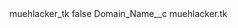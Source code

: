 <?xml version="1.0" encoding="UTF-8"?>
<CustomMetadata xmlns="http://soap.sforce.com/2006/04/metadata" xmlns:xsi="http://www.w3.org/2001/XMLSchema-instance" xmlns:xsd="http://www.w3.org/2001/XMLSchema">
    <label>muehlacker_tk</label>
    <protected>false</protected>
    <values>
        <field>Domain_Name__c</field>
        <value xsi:type="xsd:string">muehlacker.tk</value>
    </values>
</CustomMetadata>
